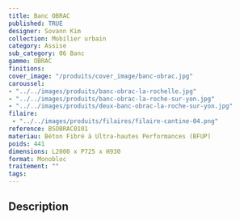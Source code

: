```yaml
---
title: Banc OBRAC 
published: TRUE
designer: Sovann Kim
collection: Mobilier urbain
category: Assise
sub_category: 06 Banc
gamme: OBRAC 
finitions: 
cover_image: "/produits/cover_image/banc-obrac.jpg"
caroussel: 
- "../../images/produits/banc-obrac-la-rochelle.jpg"
- "../../images/produits/banc-obrac-la-roche-sur-yon.jpg"
- "../../images/produits/deux-banc-obrac-la-roche-sur-yon.jpg"
filaire: 
 - "../../images/produits/filaires/filaire-cantine-04.png"
reference: BSOBRAC0101
materiau: Béton Fibré à Ultra-hautes Performances (BFUP)
poids: 441
dimensions: L2000 x P725 x H930
format: Monobloc
traitement: ""
tags: 
---
```


## Description

